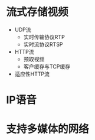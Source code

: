 # 流式存储视频

- UDP流
  - 实时传输协议RTP
  - 实时流协议RTSP
- HTTP流
  - 预取视频
  - 客户缓存与TCP缓存
- 适应性HTTP流

# IP语音

# 支持多媒体的网络


